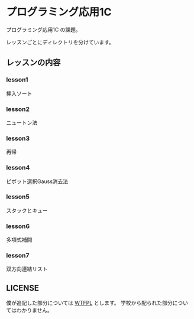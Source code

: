 # プログラミング応用1C

プログラミング応用1C の課題。

レッスンごとにディレクトリを分けています。

## レッスンの内容

### lesson1

挿入ソート

### lesson2

ニュートン法

### lesson3

再帰

### lesson4

ピボット選択Gauss消去法

### lesson5

スタックとキュー

### lesson6

多項式補間

### lesson7

双方向連結リスト

## LICENSE

僕が追記した部分については [WTFPL](http://www.wtfpl.net/) とします。
学校から配られた部分についてはわかりません。
